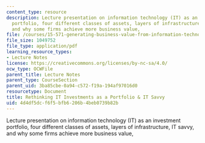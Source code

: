 ```yaml
---
content_type: resource
description: Lecture presentation on information technology (IT) as an investment
  portfolio, four different classes of assets, layers of infrastructure, IT savvy,
  and why some firms achieve more business value,
file: /courses/15-571-generating-business-value-from-information-technology-spring-2009/4d4df5dcf6f5bfb6206b4beb0739b82b_MIT15_571s09_lec21.pdf
file_size: 1049752
file_type: application/pdf
learning_resource_types:
- Lecture Notes
license: https://creativecommons.org/licenses/by-nc-sa/4.0/
ocw_type: OCWFile
parent_title: Lecture Notes
parent_type: CourseSection
parent_uid: 3ba85cbe-0a94-c572-f19a-194af97016d0
resourcetype: Document
title: Rethinking IT Investments as a Portfolio & IT Savvy
uid: 4d4df5dc-f6f5-bfb6-206b-4beb0739b82b
---
```

Lecture presentation on information technology (IT) as an investment portfolio, four different classes of assets, layers of infrastructure, IT savvy, and why some firms achieve more business value,